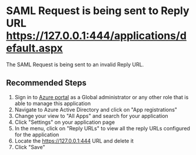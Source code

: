 <properties
    pageTitle="Saml response sent to invalid reply url local host"
    description= "For custom application's configured in azure active directory and configured for saml single sign-on, the saml response is sent to reply url local host"
    service="microsoft.aad"
    resource="Microsoft_AAD_IAM"
    infoBubbleText="See details on the right"
    authors="zabenamr"
    ms.author="zabenamr"
    displayOrder=""
    supportTopicIds=""
    selfHelpType="diagnostics"
    diagnosticScenario="InvalidReplyUrlLocalHost"
    resourceTags=""
    productPesIds=""
    cloudEnvironments="public, Fairfax, Mooncake, usnat, ussec"
    articleId="enterpriseapps_samlsso_invalid_replyUrl"
    	ownershipId="AzureIdentity_User"
/>

# SAML Request is being sent to Reply URL https://127.0.0.1:444/applications/default.aspx
<!--/issueDescription-->
The SAML Request is being sent to an invalid Reply URL.
<!--/issueDescription-->

## **Recommended Steps**

1. Sign in to [Azure portal](https://portal.azure.com) as a Global administrator or any other role that is able to manage this application
2. Navigate to Azure Active Directory and click on "App registrations"
3. Change your view to "All Apps" and search for your application
4. Click "Settings" on your application page
5. In the menu, click on "Reply URLs" to view all the reply URLs configured for the application
6. Locate the https://127.0.0.1:444 URL and delete it
7. Click "Save"
